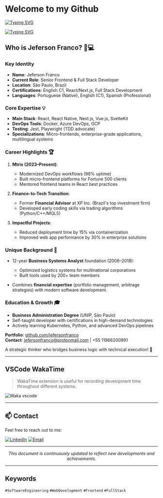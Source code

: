 # Welcome to my Github

[![Typing SVG](https://readme-typing-svg.demolab.com/?lines=ReactJS;NodeJS;Python;AI+and+LLM;English+and+Spanish+spokesperson;Portuguese+native+speaker;pet+lover;DeepSeek+fanboy;let's+connect+on+LinkedIn)](https://github.com/jeferson-franco)

[![Typing SVG](https://readme-typing-svg.demolab.com/?lines=NodeJS;Python;AI+and+LLM;English+and+Spanish+spokesperson;Portuguese+native+speaker;pet+lover;DeepSeek+fanboy;let's+connect+on+LinkedIn;ReactJS)](https://github.com/jeferson-franco)

## Who is Jeferson Franco? 🧑💻

### Key Identity
- **Name**: Jeferson Franco  
- **Current Role**: Senior Frontend & Full Stack Developer  
- **Location**: São Paulo, Brazil  
- **Certifications**: English C1, React/Next.js, Full Stack Development  
- **Languages**: Portuguese (Native), English (C1), Spanish (Professional)  

### Core Expertise 💡
- **Main Stack**: React, React Native, Next.js, Vue.js, SvelteKit  
- **DevOps Tools**: Docker, Azure DevOps, GCP  
- **Testing**: Jest, Playwright (TDD advocate)  
- **Specializations**: Micro-frontends, enterprise-grade applications, multilingual systems  

### Career Highlights 🏆
1. **Mtrix (2023–Present)**:  
   - Modernized DevOps workflows (98% uptime)  
   - Built micro-frontend platforms for Fortune 500 clients  
   - Mentored frontend teams in React best practices  

2. **Finance-to-Tech Transition**:  
   - Former **Financial Advisor** at XP Inc. (Brazil's top investment firm)  
   - Developed early coding skills via trading algorithms (Python/C++/MQL5)  

3. **Impactful Projects**:  
   - Reduced deployment time by 15% via containerization  
   - Improved web app performance by 30% in enterprise solutions  

### Unique Background 🔄
- 12-year **Business Systems Analyst** foundation (2006–2018):  
  - Optimized logistics systems for multinational corporations  
  - Built tools used by 200+ team members  

- Combines **financial expertise** (portfolio management, arbitrage strategies) with modern software development.  

### Education & Growth 🎓
- **Business Administration Degree** (UNIP, São Paulo)  
- Self-taught developer with certifications in high-demand technologies  
- Actively learning Kubernetes, Python, and advanced DevOps pipelines  

**Portfolio**: [github.com/jefersonfranco](https://www.github.com/jefersonfranco)  
**Contact**: jefersonfranco@protonmail.com | +55 11966200991  

A strategic thinker who bridges business logic with technical execution! 🚀

---

## VSCode WakaTime

> WakaTime extension is useful for recording development time throughout different systems.

![Waka vscode](https://wakatime.com/share/@328ec2d1-7a5b-47b2-8ff2-1d3c2f9fa1a9/ae7a4b23-a486-4c32-9402-e4147d7dfac8.svg)

---

## 📫 Contact

Feel free to reach out to me:

[![LinkedIn](https://img.shields.io/badge/LinkedIn-jefersonfranco-blue?style=flat-square&logo=linkedin)](https://linkedin.com/in/jefersonfranco/)
[![Email](https://img.shields.io/badge/Email-jefersonfranco%40protonmail.com-red?style=flat-square&logo=gmail)](mailto:jefersonfranco@protonmail.com)

---

<div align="center">

*This document is continuously updated to reflect new developments and achievements.*

</div>

---

## Keywords

`#SoftwareEngineering` `#WebDevelopment` `#Frontend` `#FullStack`
